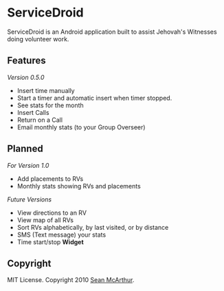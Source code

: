 ServiceDroid
==================

ServiceDroid is an Android application built to assist Jehovah's Witnesses doing volunteer work.

Features
-------
_Version 0.5.0_

* Insert time manually
* Start a timer and automatic insert when timer stopped.
* See stats for the month
* Insert Calls
* Return on a Call
* Email monthly stats (to your Group Overseer)

Planned
-------

_For Version 1.0_

* Add placements to RVs
* Monthly stats showing RVs and placements


_Future Versions_

* View directions to an RV
* View map of all RVs
* Sort RVs alphabetically, by last visited, or by distance
* SMS (Text message) your stats
* Time start/stop __Widget__

Copyright
---------

MIT License. Copyright 2010 [Sean McArthur](http://seanmonstar.com).